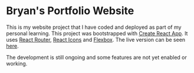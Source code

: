 # Bryan's Portfolio Website

This is my website project that I have coded and deployed as part of my personal learning. This project was bootstrapped with [Create React App](https://github.com/facebook/create-react-app). It uses [React Router](https://reactrouter.com/en/main), [React Icons](https://react-icons.github.io/react-icons) and [Flexbox](https://developer.mozilla.org/en-US/docs/Learn/CSS/CSS_layout/Flexbox). The live version can be seen [here](www.bryanobana.com).

The development is still ongoing and some features are not yet enabled or working.

 
